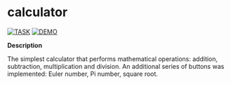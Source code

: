 # calculator

[![TASK](https://img.shields.io/badge/-TASK-green?style=flat)](https://github.com/rolling-scopes-school/tasks/blob/master/tasks/stage-0/projects.md#task-1-calculator-40)
[![DEMO](https://img.shields.io/badge/-DEMO-blue?style=flat)](https://leonidshatilo.github.io/calculator/)

**Description**

The simplest calculator that performs mathematical operations: addition, subtraction, multiplication and division.
An additional series of buttons was implemented: Euler number, Pi number, square root.
